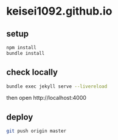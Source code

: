 # keisei1092.github.io

## setup

```sh
npm install
bundle install
```

## check locally

```sh
bundle exec jekyll serve --livereload
```

then open http://localhost:4000

## deploy

```sh
git push origin master
```
